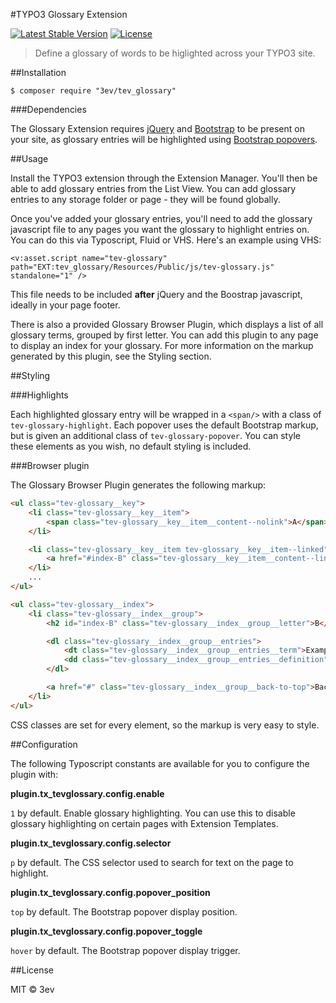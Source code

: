 #TYPO3 Glossary Extension

[![Latest Stable Version](https://poser.pugx.org/3ev/tev_glossary/version)](https://packagist.org/packages/3ev/tev_glossary) [![License](https://poser.pugx.org/3ev/tev_glossary/license)](https://packagist.org/packages/3ev/tev_glossary)

> Define a glossary of words to be higlighted across your TYPO3 site.

##Installation

```
$ composer require "3ev/tev_glossary"
```

###Dependencies

The Glossary Extension requires [jQuery](https://jquery.com/) and [Bootstrap](http://getbootstrap.com/)
to be present on your site, as glossary entries will be highlighted using
[Bootstrap popovers](http://getbootstrap.com/javascript/#popovers).

##Usage

Install the TYPO3 extension through the Extension Manager. You'll then be able
to add glossary entries from the List View. You can add glossary entries to any
storage folder or page - they will be found globally.

Once you've added your glossary entries, you'll need to add the glossary
javascript file to any pages you want the glossary to highlight entries on. You
can do this via Typoscript, Fluid or VHS. Here's an example using VHS:

```
<v:asset.script name="tev-glossary" path="EXT:tev_glossary/Resources/Public/js/tev-glossary.js" standalone="1" />
```

This file needs to be included **after** jQuery and the Boostrap javascript,
ideally in your page footer.

There is also a provided Glossary Browser Plugin, which displays a list of all
glossary terms, grouped by first letter. You can add this plugin to any page to
display an index for your glossary. For more information on the markup generated
by this plugin, see the Styling section.

##Styling

###Highlights

Each highlighted glossary entry will be wrapped in a `<span/>` with a class of
`tev-glossary-highlight`. Each popover uses the default Bootstrap markup, but is
given an additional class of `tev-glossary-popover`. You can style these elements
as you wish, no default styling is included.

###Browser plugin

The Glossary Browser Plugin generates the following markup:

```html
<ul class="tev-glossary__key">
    <li class="tev-glossary__key__item">
        <span class="tev-glossary__key__item__content--nolink">A</span>
    </li>

    <li class="tev-glossary__key__item tev-glossary__key__item--linked">
        <a href="#index-B" class="tev-glossary__key__item__content--link">B</a>
    </li>
    ...
</ul>

<ul class="tev-glossary__index">
    <li class="tev-glossary__index__group">
        <h2 id="index-B" class="tev-glossary__index__group__letter">B</h2>

        <dl class="tev-glossary__index__group__entries">
            <dt class="tev-glossary__index__group__entries__term">Example term</dt>
            <dd class="tev-glossary__index__group__entries__definition">Example definition</dd>
        </dl>

        <a href="#" class="tev-glossary__index__group__back-to-top">Back to top</a>
    </li>
</ul>
```

CSS classes are set for every element, so the markup is very easy to style.

##Configuration

The following Typoscript constants are available for you to configure the plugin
with:

**plugin.tx_tevglossary.config.enable**

`1` by default. Enable glossary highlighting. You can use this to disable glossary
highlighting on certain pages with Extension Templates.

**plugin.tx_tevglossary.config.selector**

`p` by default. The CSS selector used to search for text on the page to highlight.

**plugin.tx_tevglossary.config.popover_position**

`top` by default. The Bootstrap popover display position.

**plugin.tx_tevglossary.config.popover_toggle**

`hover` by default. The Bootstrap popover display trigger.

##License

MIT © 3ev
